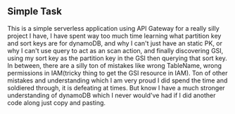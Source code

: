 ## Simple Task

This is a simple serverless application using API Gateway for a really silly project I have, I have spent way too much time learning what partition key and sort keys are for dynamoDB, and why I can't just have an static PK, or why I can't use query to act as an scan action, and finally discovering GSI, using my sort key as the partition key in the GSI then querying that sort key. In between, there are a silly ton of mistakes like wrong TableName, wrong permissions in IAM(tricky thing to get the GSI resource in IAM). Ton of other mistakes and understanding which I am very proud I did spend the time and soldiered through, it is defeating at times. But know I have a much stronger understanding of dynamoDB which I never would've had if I did another code along just copy and pasting.

